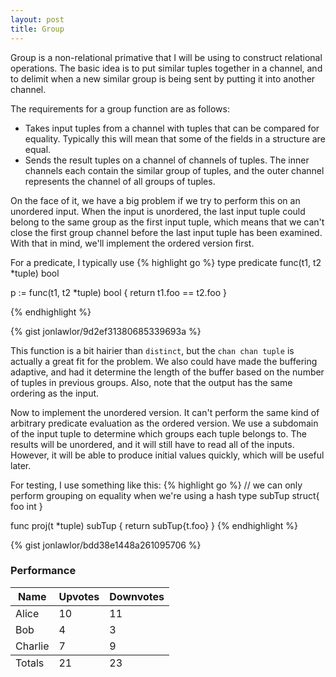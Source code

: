 ```yaml
---
layout: post
title: Group
---
```


Group is a non-relational primative that I will be using to construct relational operations.  The basic idea is to put similar tuples together in a channel, and to delimit when a new similar group is being sent by putting it into another channel.

The requirements for a group function are as follows:

* Takes input tuples from a channel with tuples that can be compared for equality.  Typically this will mean that some of the fields in a structure are equal.
* Sends the result tuples on a channel of channels of tuples.  The inner channels each contain the similar group of tuples, and the outer channel represents the channel of all groups of tuples.

On the face of it, we have a big problem if we try to perform this on an unordered input.  When the input is unordered, the last input tuple could belong to the same group as the first input tuple, which means that we can't close the first group channel before the last input tuple has been examined.  With that in mind, we'll implement the ordered version first.

For a predicate, I typically use
{% highlight go %}
type predicate func(t1, t2 *tuple) bool

p := func(t1, t2 *tuple) bool { return t1.foo == t2.foo }

{% endhighlight %}

{% gist jonlawlor/9d2ef31380685339693a %}

This function is a bit hairier than `distinct`, but the `chan chan tuple` is actually a great fit for the problem.  We also could have made the buffering adaptive, and had it determine the length of the buffer based on the number of tuples in previous groups.  Also, note that the output has the same ordering as the input.

Now to implement the unordered version.  It can't perform the same kind of arbitrary predicate evaluation as the ordered version.  We use a subdomain of the input tuple to determine which groups each tuple belongs to.  The results will be unordered, and it will still have to read all of the inputs.  However, it will be able to produce initial values quickly, which will be useful later.

For testing, I use something like this:
{% highlight go %}
// we can only perform grouping on equality when we're using a hash
type subTup struct{ foo int }

func proj(t *tuple) subTup { return subTup{t.foo} }
{% endhighlight %}

{% gist jonlawlor/bdd38e1448a261095706 %}



### Performance

<table>
  <thead>
    <tr>
      <th>Name</th>
      <th>Upvotes</th>
      <th>Downvotes</th>
    </tr>
  </thead>
  <tfoot>
    <tr>
      <td>Totals</td>
      <td>21</td>
      <td>23</td>
    </tr>
  </tfoot>
  <tbody>
    <tr>
      <td>Alice</td>
      <td>10</td>
      <td>11</td>
    </tr>
    <tr>
      <td>Bob</td>
      <td>4</td>
      <td>3</td>
    </tr>
    <tr>
      <td>Charlie</td>
      <td>7</td>
      <td>9</td>
    </tr>
  </tbody>
</table>

